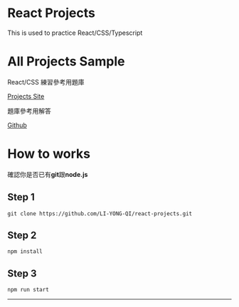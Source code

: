 # React Projects

This is used to practice React/CSS/Typescript

# All Projects Sample

React/CSS 練習參考用題庫

[Projects Site](https://react-projects.netlify.app/)

題庫參考用解答

[Github](https://github.com/john-smilga/react-projects)

# How to works

確認你是否已有**git**跟**node.js**

## Step 1

`git clone https://github.com/LI-YONG-QI/react-projects.git`

## Step 2

`npm install`

## Step 3

`npm run start`

---
